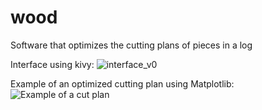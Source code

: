 # wood
Software that optimizes the cutting plans of pieces in a log

Interface using kivy:
![interface_v0](https://user-images.githubusercontent.com/94360234/154512494-ec8136ce-2f0e-4a57-88a3-7c78f55440bf.jpg)

Example of an optimized cutting plan using Matplotlib: 
![Example of a cut plan](https://user-images.githubusercontent.com/94360234/154511739-abd96739-36d2-4b48-9d0a-8929db11a0cd.png)


